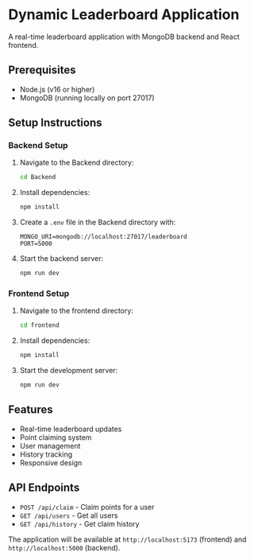 # Dynamic Leaderboard Application

A real-time leaderboard application with MongoDB backend and React frontend.

## Prerequisites

- Node.js (v16 or higher)
- MongoDB (running locally on port 27017)

## Setup Instructions

### Backend Setup

1. Navigate to the Backend directory:
   ```bash
   cd Backend
   ```

2. Install dependencies:
   ```bash
   npm install
   ```

3. Create a `.env` file in the Backend directory with:
   ```
   MONGO_URI=mongodb://localhost:27017/leaderboard
   PORT=5000
   ```

4. Start the backend server:
   ```bash
   npm run dev
   ```

### Frontend Setup

1. Navigate to the frontend directory:
   ```bash
   cd frontend
   ```

2. Install dependencies:
   ```bash
   npm install
   ```

3. Start the development server:
   ```bash
   npm run dev
   ```

## Features

- Real-time leaderboard updates
- Point claiming system
- User management
- History tracking
- Responsive design

## API Endpoints

- `POST /api/claim` - Claim points for a user
- `GET /api/users` - Get all users
- `GET /api/history` - Get claim history

The application will be available at `http://localhost:5173` (frontend) and `http://localhost:5000` (backend).
